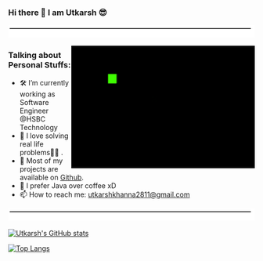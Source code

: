### Hi there 👋 I am Utkarsh 😎
<!--
- 🔭 I’m currently working as Software Engineer @HSBC Technology
- 🌱 I’m currently learning Full Stack Development
- 💬 Ask me about Anything
- 📫 How to reach me: utkarshkhanna2811@gmail.com -->
<img src="https://github.com/ranjan-panda/Bio/blob/master/border.gif" width="1100px" height="25px"></h2>

<img align="right" height="250" width="375" alt="" src="https://github.com/ranjan-panda/Bio/blob/master/coding2.gif" />

### Talking about Personal Stuffs:

- 🛠 I’m currently working as Software Engineer @HSBC Technology
- :wrench: I love solving real life problems✌🏻 .
- 👾 Most of my projects are available on [Github](https://github.com/UtkarshK10).
- 👅 I prefer Java over coffee xD
- 📫 How to reach me: utkarshkhanna2811@gmail.com

<img src="https://github.com/ranjan-panda/Bio/blob/master/border.gif" width="1100px" height="25px"></h2>

<!--
### Contact Me <br>

    [![image](https://img.shields.io/badge/LinkedIn-0077B5?style=for-the-badge&logo=linkedin&logoColor=white)](https://www.linkedin.com/in/utkarsh-khanna-43824117b/) -->
    
    

[![Utkarsh's GitHub stats](https://github-readme-stats.vercel.app/api?username=UtkarshK10&show_icons=true&theme=radical)](https://github.com/UtkarshK10/github-readme-stats)


[![Top Langs](https://github-readme-stats.vercel.app/api/top-langs/?username=UtkarshK10&show_icons=true&theme=radical)](https://github.com/UtkarshK10/github-readme-stats)


<!--
**UtkarshK10/UtkarshK10** is a ✨ _special_ ✨ repository because its `README.md` (this file) appears on your GitHub profile.

Here are some ideas to get you started:

- 🔭 I’m currently working on ...
- 🌱 I’m currently learning ...
- 👯 I’m looking to collaborate on ...
- 🤔 I’m looking for help with ...
- 💬 Ask me about ...
- 📫 How to reach me: ...
- 😄 Pronouns: ...
- ⚡ Fun fact: ...
-->
